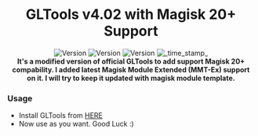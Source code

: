 <h1 align="center">GLTools v4.02 with Magisk 20+ Support</h1>

<div align="center">
  <!-- Release Version -->
    <img src="https://img.shields.io/badge/Release-v3.0-red.svg?longCache=true&style=popout-square"
      alt="Version" />
  <!-- MMT-Ex Version -->
    <img src="https://img.shields.io/badge/MMT Ex-v1.5-blue.svg?longCache=true&style=popout-square"
      alt="Version" />
  <!-- GLTools Version -->
    <img src="https://img.shields.io/badge/GLTools-v4.02-teal.svg?longCache=true&style=popout-square"
      alt="Version" />
  <!-- Last Updated -->
    <img src="https://img.shields.io/badge/Updated-April 27, 2020-green.svg?longCache=true&style=flat-square"
      alt="_time_stamp_" />
</div>

<div align="center">
  <strong>It's a modified version of official GLTools to add support Magisk 20+ compability. I added latest Magisk Module Extended (MMT-Ex) support on it. I will try to keep it updated with magisk module template.</strong>
</div>

### Usage
- Install GLTools from [HERE](https://github.com/Ahsan40/GLTools/releases)
- Now use as you want. Good Luck :)
